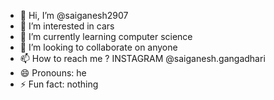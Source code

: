 - 👋 Hi, I’m @saiganesh2907
- 👀 I’m interested in cars
- 🌱 I’m currently learning computer science
- 💞️ I’m looking to collaborate on anyone
- 📫 How to reach me ? INSTAGRAM @saiganesh.gangadhari
- 😄 Pronouns: he
- ⚡ Fun fact: nothing

<!---
saiganesh2907/saiganesh2907 is a ✨ special ✨ repository because its `README.md` (this file) appears on your GitHub profile.
You can click the Preview link to take a look at your changes.
--->
